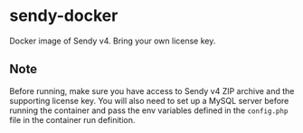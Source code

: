# sendy-docker

Docker image of Sendy v4. Bring your own license key.

## Note

Before running, make sure you have access to Sendy v4 ZIP archive and the supporting license key. You will also need to set up a MySQL server before running the container and pass the env variables defined in the `config.php` file in the container run definition.
